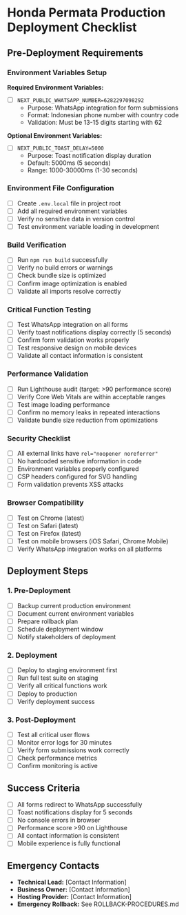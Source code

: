 # Honda Permata Production Deployment Checklist

## Pre-Deployment Requirements

### Environment Variables Setup
**Required Environment Variables:**
- [ ] `NEXT_PUBLIC_WHATSAPP_NUMBER=6282297098292`
  - Purpose: WhatsApp integration for form submissions
  - Format: Indonesian phone number with country code
  - Validation: Must be 13-15 digits starting with 62

**Optional Environment Variables:**
- [ ] `NEXT_PUBLIC_TOAST_DELAY=5000`
  - Purpose: Toast notification display duration
  - Default: 5000ms (5 seconds)
  - Range: 1000-30000ms (1-30 seconds)

### Environment File Configuration
- [ ] Create `.env.local` file in project root
- [ ] Add all required environment variables
- [ ] Verify no sensitive data in version control
- [ ] Test environment variable loading in development

### Build Verification
- [ ] Run `npm run build` successfully
- [ ] Verify no build errors or warnings
- [ ] Check bundle size is optimized
- [ ] Confirm image optimization is enabled
- [ ] Validate all imports resolve correctly

### Critical Function Testing
- [ ] Test WhatsApp integration on all forms
- [ ] Verify toast notifications display correctly (5 seconds)
- [ ] Confirm form validation works properly
- [ ] Test responsive design on mobile devices
- [ ] Validate all contact information is consistent

### Performance Validation
- [ ] Run Lighthouse audit (target: >90 performance score)
- [ ] Verify Core Web Vitals are within acceptable ranges
- [ ] Test image loading performance
- [ ] Confirm no memory leaks in repeated interactions
- [ ] Validate bundle size reduction from optimizations

### Security Checklist
- [ ] All external links have `rel="noopener noreferrer"`
- [ ] No hardcoded sensitive information in code
- [ ] Environment variables properly configured
- [ ] CSP headers configured for SVG handling
- [ ] Form validation prevents XSS attacks

### Browser Compatibility
- [ ] Test on Chrome (latest)
- [ ] Test on Safari (latest)
- [ ] Test on Firefox (latest)
- [ ] Test on mobile browsers (iOS Safari, Chrome Mobile)
- [ ] Verify WhatsApp integration works on all platforms

## Deployment Steps

### 1. Pre-Deployment
- [ ] Backup current production environment
- [ ] Document current environment variables
- [ ] Prepare rollback plan
- [ ] Schedule deployment window
- [ ] Notify stakeholders of deployment

### 2. Deployment
- [ ] Deploy to staging environment first
- [ ] Run full test suite on staging
- [ ] Verify all critical functions work
- [ ] Deploy to production
- [ ] Verify deployment success

### 3. Post-Deployment
- [ ] Test all critical user flows
- [ ] Monitor error logs for 30 minutes
- [ ] Verify form submissions work correctly
- [ ] Check performance metrics
- [ ] Confirm monitoring is active

## Success Criteria
- [ ] All forms redirect to WhatsApp successfully
- [ ] Toast notifications display for 5 seconds
- [ ] No console errors in browser
- [ ] Performance score >90 on Lighthouse
- [ ] All contact information is consistent
- [ ] Mobile experience is fully functional

## Emergency Contacts
- **Technical Lead:** [Contact Information]
- **Business Owner:** [Contact Information]
- **Hosting Provider:** [Contact Information]
- **Emergency Rollback:** See ROLLBACK-PROCEDURES.md